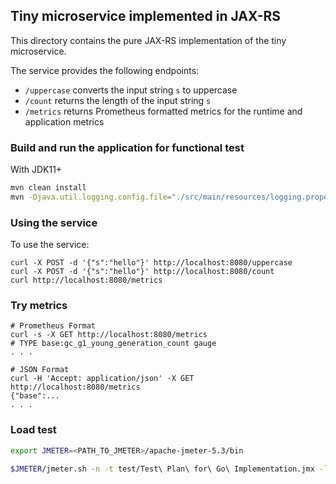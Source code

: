 ## Tiny microservice implemented in JAX-RS

This directory contains the pure JAX-RS implementation of the tiny microservice.

The service provides the following endpoints:

* `/uppercase` converts the input string `s` to uppercase
* `/count` returns the length of the input string `s`
* `/metrics` returns Prometheus formatted metrics for the runtime and application metrics


### Build and run the application for functional test

With JDK11+
```bash
mvn clean install
mvn -Djava.util.logging.config.file="./src/main/resources/logging.properties" exec:java
```

### Using the service

To use the service:

```
curl -X POST -d '{"s":"hello"}' http://localhost:8080/uppercase
curl -X POST -d '{"s":"hello"}' http://localhost:8080/count
curl http://localhost:8080/metrics
```

### Try metrics

```
# Prometheus Format
curl -s -X GET http://localhost:8080/metrics
# TYPE base:gc_g1_young_generation_count gauge
. . .

# JSON Format
curl -H 'Accept: application/json' -X GET http://localhost:8080/metrics
{"base":...
. . .

```

### Load test

```bash
export JMETER=<PATH_TO_JMETER>/apache-jmeter-5.3/bin
```
```bash
$JMETER/jmeter.sh -n -t test/Test\ Plan\ for\ Go\ Implementation.jmx -l test/"java-jaxrs.load.test."$(date +"%Y-%m-%d_%H-%M")/log.jtl -e -o test/"java-jaxrs.load.test."$(date +"%Y-%m-%d_%H-%M")
```

